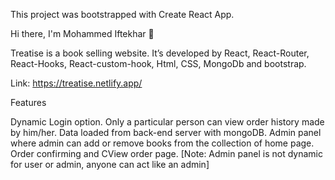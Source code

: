 This project was bootstrapped with Create React App.

Hi there, I'm Mohammed Iftekhar 👋

Treatise is a book selling website. It’s developed by React, React-Router, React-Hooks, React-custom-hook, Html, CSS, MongoDb and bootstrap.

Link: https://treatise.netlify.app/

Features

Dynamic Login option.
Only a particular person can view order history made by him/her.
Data loaded from back-end server with mongoDB.
Admin panel where admin can add or remove books from the collection of home page.
Order confirming and CView order page.
[Note: Admin panel is not dynamic for user or admin, anyone can act like an admin]
